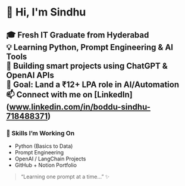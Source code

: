 # 👋 Hi, I'm Sindhu

🎓 Fresh IT Graduate from Hyderabad  
💡 Learning Python, Prompt Engineering & AI Tools  
🚀 Building smart projects using ChatGPT & OpenAI APIs  
🎯 Goal: Land a ₹12+ LPA role in AI/Automation  
📫 Connect with me on [LinkedIn] (www.linkedin.com/in/boddu-sindhu-718488371)
---

### 🔧 Skills I’m Working On
- Python (Basics to Data)
- Prompt Engineering
- OpenAI / LangChain Projects
- GitHub + Notion Portfolio

> “Learning one prompt at a time…” ✨

